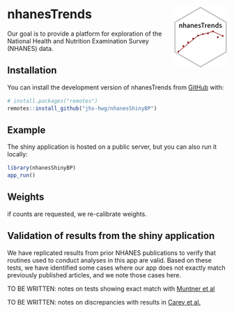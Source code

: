 
<!-- README.md is generated from README.Rmd. Please edit that file -->

# nhanesTrends <img src="man/figures/logo.png" align="right" height="139" />

<!-- badges: start -->
<!-- badges: end -->

Our goal is to provide a platform for exploration of the National Health
and Nutrition Examination Survey (NHANES) data.

## Installation

You can install the development version of nhanesTrends from
[GitHub](https://github.com/) with:

``` r
# install.packages("remotes")
remotes::install_github("jhs-hwg/nhanesShinyBP")
```

## Example

The shiny application is hosted on a public server, but you can also run
it locally:

``` r
library(nhanesShinyBP)
app_run()
```

## Weights

if counts are requested, we re-calibrate weights.

## Validation of results from the shiny application

We have replicated results from prior NHANES publications to verify that
routines used to conduct analyses in this app are valid. Based on these
tests, we have identified some cases where our app does not exactly
match previously published articles, and we note those cases here.

TO BE WRITTEN: notes on tests showing exact match with [Muntner et
al](https://jamanetwork.com/journals/jama/fullarticle/2770254)

TO BE WRITTEN: notes on discrepancies with results in [Carey et
al.](https://www.ahajournals.org/doi/10.1161/HYPERTENSIONAHA.118.12191)

